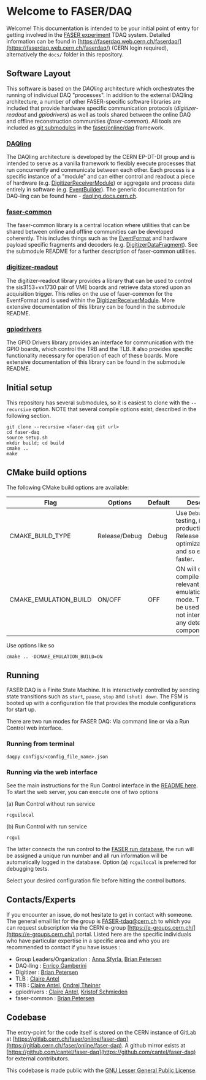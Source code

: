 # Welcome to FASER/DAQ

Welcome! This documentation is intended to be your 
initial point of entry for getting involved in the [FASER experiment](https://faser.web.cern.ch/) TDAQ system. Detailed information can be found in [https://faserdaq.web.cern.ch/faserdaq/](https://faserdaq.web.cern.ch/faserdaq/) (CERN login required), alternatively the `docs/` folder in this repository.


## Software Layout
This software is based on the *DAQling* architecture
which orchestrates the running of individual
DAQ "processes".  In addition to the external DAQling 
architecture, a number of other FASER-specific software libraries are included that provide
hardware specific communication protocols (*digitizer-readout* and *gpiodrivers*) as well 
as tools shared between the online DAQ and offline reconstruction communities (*faser-common*).
All tools are included as [git submodules](https://git-scm.com/book/en/v2/Git-Tools-Submodules) 
in the [faser/online/daq](https://gitlab.cern.ch/faser/online/daq) framework.

### [DAQling](https://gitlab.cern.ch/ep-dt-di/daq/daqling)
The DAQling architecture is developed by the CERN EP-DT-DI group and is intended to serve
as a vanilla framework to flexibly execute processes that run concurrently and communicate
between each other.  Each process is a specific instance of a "module" and can either 
control and readout a piece of hardware (e.g. [DigitizerReceiverModule](https://gitlab.cern.ch/faser/online/daq/-/tree/master/src/Modules/DigitizerReceiver)) or aggregate and
process data entirely in software (e.g. [EventBuilder](https://gitlab.cern.ch/faser/online/daq/-/tree/master/src/Modules/EventBuilderFaser)).  The generic documentation for
DAQ-ling can be found here - [daqling.docs.cern.ch](https://daqling.docs.cern.ch/).

### [faser-common](https://gitlab.cern.ch/faser/faser-common)
The faser-common library is a central location where utilities that can be shared between
online and offline communities can be developed coherently.  This includes things 
such as the [EventFormat](https://gitlab.cern.ch/faser/faser-common/-/blob/master/EventFormats/EventFormats/DAQFormats.hpp) 
and hardware payload specific fragments and decoders (e.g. [DigitizerDataFragment](https://gitlab.cern.ch/faser/faser-common/-/blob/master/EventFormats/EventFormats/DigitizerDataFragment.hpp)). See the submodule README for a further description of faser-common utilities.

### [digitizer-readout](https://gitlab.cern.ch/faser/online/digitizer-readout)
The digitizer-readout library provides a library that can be used to control the sis3153+vx1730
pair of VME boards and retrieve data stored upon an acquisition trigger.  This relies on
the use of faser-common for the EventFormat and is used within the [DigitizerReceiverModule](https://gitlab.cern.ch/faser/online/daq/-/tree/master/src/Modules/DigitizerReceiver).
More extensive documentation of this library can be found in the submodule README.

### [gpiodrivers](https://gitlab.cern.ch/faser/online/gpiodrivers)
The GPIO Drivers library provides an interface for communication with the GPIO boards, which
control the TRB and the TLB.  It also provides specific functionality necessary for operation
of each of these boards.  More extensive documentation of this library can be found in the submodule README.

## Initial setup

This repository has several submodules, so it is easiest to clone with the `--recursive` option. NOTE that several compile options exist, described in the following section.

```
git clone --recursive <faser-daq git url>
cd faser-daq
source setup.sh
mkdir build; cd build
cmake ..
make
```

## CMake build options

The following CMake build options are available:

Flag | Options | Default | Description
---- | ------- | --------|  -----------
CMAKE_BUILD_TYPE | Release/Debug | Debug | Use `Debug` for testing, `Release` for production. Release adds optimization flags and so executes faster.
CMAKE_EMULATION_BUILD | ON/OFF | OFF | ON will only compile code relevant for emulation/playback mode. This should be used if you are not interacting with any detector components.

Use options like so

```
cmake .. -DCMAKE_EMULATION_BUILD=ON
``` 

## Running

FASER DAQ is a Finite State Machine. It is interactively controlled by sending state transitions such as `start`, `pause`, `stop` and `(shut) down`.
The FSM is booted up with a configuration file that provides the module configurations for start up.

There are two run modes for FASER DAQ: Via command line or via a Run Control web interface.

### Running from terminal
```
daqpy configs/<config_file_name>.json
```

### Running via the web interface

See the main instructions for the Run Control interface in the [README here](scripts/RunControl/README_How_To.md). To start the web server, you can execute one of two options

(a) Run Control without run service
```
rcguilocal
```

(b) Run Control with run service
```
rcgui
```

The latter connects the run control to the [FASER run database](https://faser-runinfo.app.cern.ch/), the run will be assigned a unique run number and all run information will be automatically logged in the database. Option (a) `rcguilocal` is preferred for debugging tests.

Select your desired configuration file before hitting the control buttons.

## Contacts/Experts
If you encounter an issue, do not hesitate to get in contact with someone.  The general
email list for the group is [FASER-tdaq@cern.ch](mailto:FASER-tdaq@cern.ch) to which you
can request subscription via the CERN e-group [https://e-groups.cern.ch/](https://e-groups.cern.ch/)
portal. Listed here are the specific
individuals who have particular expertise in a specific area and who you are recommended
to contact if you have issues :

  - Group Leaders/Organization : [Anna Sfyrla](mailto:Anna.Sfyrla@cern.ch), [Brian Petersen](mailto:Brian.Petersen@cern.ch)
  - DAQ-ling : [Enrico Gamberini](mailto:enrico.gamberini@cern.ch)
  - Digitizer : [Brian Petersen](mailto:Brian.Petersen@cern.ch)
  - TLB : [Claire Antel](mailto:claire.antel@cern.ch)
  - TRB : [Claire Antel](mailto:claire.antel@cern.ch), [Ondrej Theiner](mailto:ondrej.theiner@cern.ch)
  - gpiodrivers : [Claire Antel](mailto:claire.antel@cern.ch), [Kristof Schmieden](mailto:Kristof.Schmieden@cern.ch)
  - faser-common : [Brian Petersen](mailto:Brian.Petersen@cern.ch)
  
## Codebase
The entry-point for the code itself is stored on the CERN instance of GitLab at
[https://gitlab.cern.ch/faser/online/faser-daq](https://gitlab.cern.ch/faser/online/faser-daq).
A github mirror exists at [https://github.com/cantel/faser-daq](https://github.com/cantel/faser-daq) for external contributors.

This codebase is made public with the [GNU Lesser General Public License](https://www.gnu.org/licenses/lgpl-3.0.en.html).
